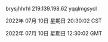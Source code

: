 brysjhhrhl 219.139.198.62 yqqlmgsycl

2022年 07月 10日 星期日 20:30:02 CST

2022年 07月 10日 星期日 12:30:02 GMT
